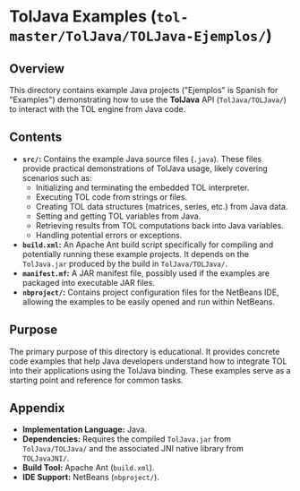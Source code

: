 # TolJava Examples (`tol-master/TolJava/TOLJava-Ejemplos/`)

## Overview

This directory contains example Java projects ("Ejemplos" is Spanish for "Examples") demonstrating how to use the **TolJava** API (`TolJava/TOLJava/`) to interact with the TOL engine from Java code.

## Contents

- **`src/`:** Contains the example Java source files (`.java`). These files provide practical demonstrations of TolJava usage, likely covering scenarios such as:
    - Initializing and terminating the embedded TOL interpreter.
    - Executing TOL code from strings or files.
    - Creating TOL data structures (matrices, series, etc.) from Java data.
    - Setting and getting TOL variables from Java.
    - Retrieving results from TOL computations back into Java variables.
    - Handling potential errors or exceptions.
- **`build.xml`:** An Apache Ant build script specifically for compiling and potentially running these example projects. It depends on the `TolJava.jar` produced by the build in `TolJava/TOLJava/`.
- **`manifest.mf`:** A JAR manifest file, possibly used if the examples are packaged into executable JAR files.
- **`nbproject/`:** Contains project configuration files for the NetBeans IDE, allowing the examples to be easily opened and run within NetBeans.

## Purpose

The primary purpose of this directory is educational. It provides concrete code examples that help Java developers understand how to integrate TOL into their applications using the TolJava binding. These examples serve as a starting point and reference for common tasks.

## Appendix

- **Implementation Language:** Java.
- **Dependencies:** Requires the compiled `TolJava.jar` from `TolJava/TOLJava/` and the associated JNI native library from `TOLJavaJNI/`.
- **Build Tool:** Apache Ant (`build.xml`).
- **IDE Support:** NetBeans (`nbproject/`). 